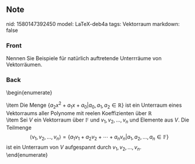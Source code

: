 ## Note
nid: 1580147392450
model: LaTeX-deb4a
tags: Vektorraum
markdown: false

### Front
Nennen Sie Beispiele für natürlich auftretende Unterrräume von Vektorräumen.

### Back
\begin{enumerate}<div>\item Die Menge $\left\{a_{2} x^{2}+a_{1} x+a_{0} | a_{0}, a_{1}, a_{2} \in \mathbb{R}\right\}$ ist ein Unterraum eines Vektorraums aller  Polynome mit reelen Koeffizienten über $\mathbb{R}$</div><div>\item <span>Sei $V$ ein Vektorraum über $\mathbb{F}$ und $v_{1}, v_{2}, \ldots, v_{n}$ und Elemente aus $V$. Die Teilmenge</span></div>$$
\left\langle v_{1}, v_{2}, \ldots, v_{n}\right\rangle=\left\{a_{1} v_{1}+a_{2} v_{2}+\cdots+a_{n} v_{n} | a_{1}, a_{2}, \ldots, a_{n} \in \mathbb{F}\right\}
$$
ist ein Unterraum von $V$ aufgespannt durch $v_{1}, v_{2}, \ldots, v_{n}$. <div>\end{enumerate}</div>
